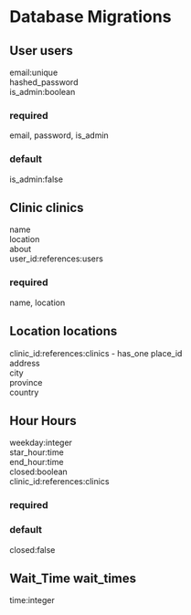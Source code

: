 # Database Migrations  

## User users  
email:unique  
hashed_password  
is_admin:boolean  
### required  
email, password, is_admin
### default  
is_admin:false  

## Clinic clinics  
name  
location  
about  
user_id:references:users  
### required  
name, location

## Location locations  
clinic_id:references:clinics - has_one
place_id  
address  
city  
province  
country  

## Hour Hours  
weekday:integer  
star_hour:time  
end_hour:time  
closed:boolean  
clinic_id:references:clinics  
### required

### default
closed:false


## Wait_Time wait_times  
time:integer  
